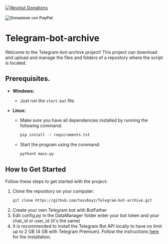 <a href="https://revolut.me/tasuhi2dph"><img src="https://img.shields.io/badge/Donazioni-Revolut-blue?logo=revolut&style=for-the-badge" alt="Revolut Donations"></a>
<form action="https://www.paypal.com/donate" method="post" target="_top">
<input type="hidden" name="hosted_button_id" value="YOUR_BUTTON_ID" />
<input type="image" src="https://www.paypalobjects.com/it_IT/IT/i/btn/btn_donateCC_LG.gif" border="0" name="submit" title="PayPal - Il metodo rapido, affidabile e innovativo per pagare e farsi pagare." alt="Donazione con PayPal" />
<img alt="" border="0" src="https://www.paypal.com/it_IT/i/scr/pixel.gif" width="1" height="1" />
</form>


# Telegram-bot-archive

Welcome to the Telegram-bot-archive project! This project can download and upload and manage the files and folders of a repostory where the script is located.

## Prerequisites.

- **Windows:**
  - Just run the `start.bat` file.

- **Linux:**
  - Make sure you have all dependencies installed by running the following command:
    ```bash
    pip install -r requirements.txt
    ```
  - Start the program using the command:
    ```bash
    python3 main.py
    ```
    
## How to Get Started

Follow these steps to get started with the project:

1. Clone the repository on your computer:
   ```bash
   git clone https://github.com/tasuboyz/Telegram-bot-archive.git

2. Create your own Telegram bot with BotFather
3. Edit config.py in the DataManager folder enter your bot token and your chat_id or user_id (it's the same)
4. It is recommended to install the Telegram Bot API locally to have no limit up to 2 GB (4 GB with Telegram Premium). Follow the instructions [here](https://tdlib.github.io/telegram-bot-api/build.html) for the installation.
